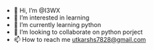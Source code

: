 - 👋 Hi, I’m @I3WX
- 👀 I’m interested in learning
- 🌱 I’m currently learning python
- 💞️ I’m looking to collaborate on python porject
- 📫 How to reach me utkarshs7828@gmail.com

<!---
I3WX/I3WX is a ✨ special ✨ repository because its `README.md` (this file) appears on your GitHub profile.
You can click the Preview link to take a look at your changes.
--->
